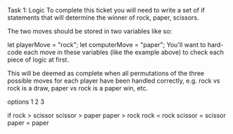 Task 1: Logic
To complete this ticket you will need to write a set of if statements that will determine the winner of rock, paper, scissors.

The two moves should be stored in two variables like so:

let playerMove = "rock";
let computerMove = "paper";
You'll want to hard-code each move in these variables (like the example above) to check each piece of logic at first.

This will be deemed as complete when all permutations of the three possible moves for each player have been handled correctly, e.g. rock vs rock is a draw, paper vs rock is a paper win, etc.

options
1
2
3

if 
rock > scissor
scissor > paper
paper > rock
rock = rock 
scissor = scissor
paper = paper
